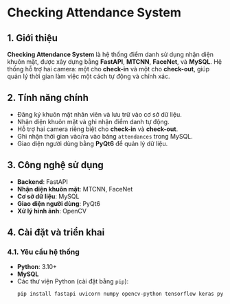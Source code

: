 # Checking Attendance System

## 1. Giới thiệu

**Checking Attendance System** là hệ thống điểm danh sử dụng nhận diện khuôn mặt, được xây dựng bằng **FastAPI**, **MTCNN**, **FaceNet**, và **MySQL**. Hệ thống hỗ trợ hai camera: một cho **check-in** và một cho **check-out**, giúp quản lý thời gian làm việc một cách tự động và chính xác.

## 2. Tính năng chính

- Đăng ký khuôn mặt nhân viên và lưu trữ vào cơ sở dữ liệu.
- Nhận diện khuôn mặt và ghi nhận điểm danh tự động.
- Hỗ trợ hai camera riêng biệt cho **check-in** và **check-out**.
- Ghi nhận thời gian vào/ra vào bảng `attendances` trong MySQL.
- Giao diện người dùng bằng **PyQt6** để quản lý dữ liệu.

## 3. Công nghệ sử dụng

- **Backend**: FastAPI
- **Nhận diện khuôn mặt**: MTCNN, FaceNet
- **Cơ sở dữ liệu**: MySQL
- **Giao diện người dùng**: PyQt6
- **Xử lý hình ảnh**: OpenCV

## 4. Cài đặt và triển khai

### 4.1. Yêu cầu hệ thống

- **Python**: 3.10+
- **MySQL**
- Các thư viện Python (cài đặt bằng `pip`):
  ```bash
  pip install fastapi uvicorn numpy opencv-python tensorflow keras pymysql PyQt6